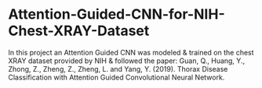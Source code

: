 # Attention-Guided-CNN-for-NIH-Chest-XRAY-Dataset
In this project an Attention Guided CNN was modeled &amp; trained on the chest XRAY dataset provided by NIH &amp; followed the paper: Guan, Q., Huang, Y., Zhong, Z., Zheng, Z., Zheng, L. and Yang, Y. (2019). Thorax Disease Classification with Attention Guided Convolutional Neural Network. 
